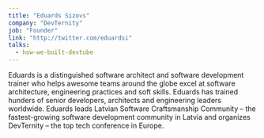 ```yaml
---
title: "Eduards Sizovs"
company: "DevTernity"
job: "Founder"
link: "http://twitter.com/eduardsi"
talks:
  - how-we-built-devtube
---
```


Eduards is a distinguished software architect and software development trainer who helps awesome teams around the globe excel at software architecture, engineering practices and soft skills. Eduards has trained hunders of senior developers, architects and engineering leaders worldwide. Eduards leads Latvian Software Craftsmanship Community – the fastest-growing software development community in Latvia and organizes DevTernity – the top tech conference in Europe.
